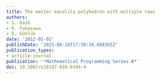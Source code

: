 ```yaml
---
title: The master equality polyhedron with multiple rows
authors:
- S. Dash
- R. Fukasawa
- O. Günlük
date: '2012-01-01'
publishDate: '2025-06-18T17:30:34.608365Z'
publication_types:
- article-journal
publication: '*Mathematical Programming Series A*'
doi: 10.1007/s10107-010-0384-4
---
```

